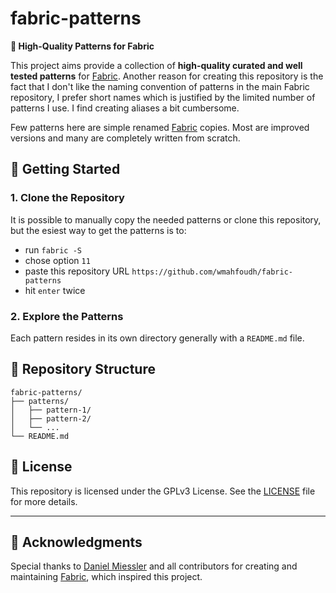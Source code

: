 # fabric-patterns

**🚀 High-Quality Patterns for Fabric**

This project aims provide a collection of **high-quality curated and well tested patterns** for [Fabric](https://github.com/danielmiessler/fabric). Another reason for creating this repository is the fact that I don't like the naming convention of patterns in the main Fabric repository, I prefer short names which is justified by the limited number of patterns I use. I find creating aliases a bit cumbersome.

Few patterns here are simple renamed [Fabric](https://github.com/danielmiessler/fabric) copies. Most are improved versions and many are completely written from scratch.

## 🚀 Getting Started

### 1. Clone the Repository
It is possible to manually copy the needed patterns or clone this repository, but the esiest way to get the patterns is to:
- run `fabric -S`
- chose option `11`
- paste this repository URL `https://github.com/wmahfoudh/fabric-patterns`
- hit `enter` twice

### 2. Explore the Patterns
Each pattern resides in its own directory generally with a `README.md` file.

## 📂 Repository Structure

```plaintext
fabric-patterns/
├── patterns/
│   ├── pattern-1/
│   ├── pattern-2/
│   └── ...
└── README.md
```

## 📜 License

This repository is licensed under the GPLv3 License. See the [LICENSE](LICENSE) file for more details.

---

## 🌟 Acknowledgments

Special thanks to [Daniel Miessler](https://github.com/danielmiessler) and all contributors for creating and maintaining [Fabric](https://github.com/danielmiessler/fabric), which inspired this project.
